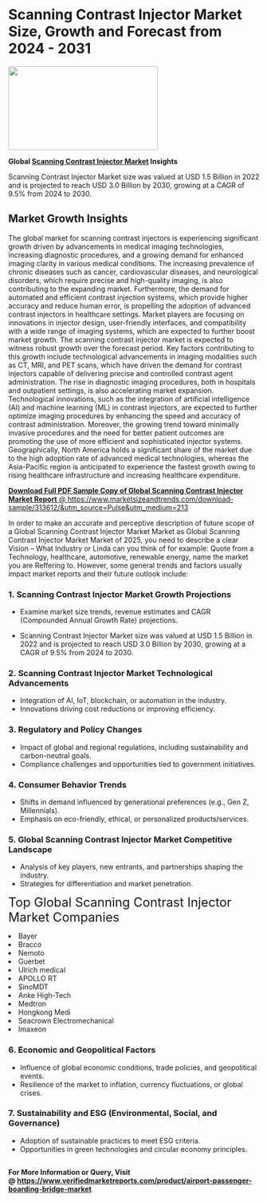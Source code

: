 <H1>Scanning Contrast Injector Market Size, Growth and Forecast from 2024 - 2031</H1><img class="aligncenter size-medium wp-image-584254" src="https://thirdeyenews.in/wp-content/uploads/2024/09/Global-Market-Research-300x168.jpeg" alt="" width="300" height="168" /><p><strong>Global&nbsp;<a href="https://www.marketsizeandtrends.com/download-sample/313612/&amp;utm_source=Pulse&amp;utm_medium=213">Scanning Contrast Injector Market</a> Insights</strong></p><p>Scanning Contrast Injector Market size was valued at USD 1.5 Billion in 2022 and is projected to reach USD 3.0 Billion by 2030, growing at a CAGR of 9.5% from 2024 to 2030.</p><p><h2>Market Growth Insights</h2> The global market for scanning contrast injectors is experiencing significant growth driven by advancements in medical imaging technologies, increasing diagnostic procedures, and a growing demand for enhanced imaging clarity in various medical conditions. The increasing prevalence of chronic diseases such as cancer, cardiovascular diseases, and neurological disorders, which require precise and high-quality imaging, is also contributing to the expanding market. Furthermore, the demand for automated and efficient contrast injection systems, which provide higher accuracy and reduce human error, is propelling the adoption of advanced contrast injectors in healthcare settings. Market players are focusing on innovations in injector design, user-friendly interfaces, and compatibility with a wide range of imaging systems, which are expected to further boost market growth. <a href="#"></a> The scanning contrast injector market is expected to witness robust growth over the forecast period. Key factors contributing to this growth include technological advancements in imaging modalities such as CT, MRI, and PET scans, which have driven the demand for contrast injectors capable of delivering precise and controlled contrast agent administration. The rise in diagnostic imaging procedures, both in hospitals and outpatient settings, is also accelerating market expansion. Technological innovations, such as the integration of artificial intelligence (AI) and machine learning (ML) in contrast injectors, are expected to further optimize imaging procedures by enhancing the speed and accuracy of contrast administration. Moreover, the growing trend toward minimally invasive procedures and the need for better patient outcomes are promoting the use of more efficient and sophisticated injector systems. Geographically, North America holds a significant share of the market due to the high adoption rate of advanced medical technologies, whereas the Asia-Pacific region is anticipated to experience the fastest growth owing to rising healthcare infrastructure and increasing healthcare expenditure. <a href="#"></p><p><span class=""><strong>Download Full PDF Sample Copy of Global Scanning Contrast Injector Market Report</strong> @ <a href="https://www.marketsizeandtrends.com/download-sample/313612/&amp;utm_source=Pulse&amp;utm_medium=213" target="_blank">https://www.marketsizeandtrends.com/download-sample/313612/&amp;utm_source=Pulse&amp;utm_medium=213</a></span></p><p>In order to make an accurate and perceptive description of future scope of a Global&nbsp;Scanning Contrast Injector Market Market as Global&nbsp;Scanning Contrast Injector Market Market of 2025, you need to describe a clear Vision &ndash; What Industry or Linda can you think of for example: Quote from a Technology, healthcare, automotive, renewable energy, name the market you are Reffering to. However, some general trends and factors usually impact market reports and their future outlook include:</p><h3>1.&nbsp;<strong>Scanning Contrast Injector Market Growth Projections</strong></h3><ul><li>Examine market size trends, revenue estimates and CAGR (Compounded Annual Growth Rate) projections.</li><li><p>Scanning Contrast Injector Market size was valued at USD 1.5 Billion in 2022 and is projected to reach USD 3.0 Billion by 2030, growing at a CAGR of 9.5% from 2024 to 2030.</p></li></ul><h3>2.&nbsp;<strong>Scanning Contrast Injector Market Technological Advancements</strong></h3><ul><li>Integration of AI, IoT, blockchain, or automation in the industry.</li><li>Innovations driving cost reductions or improving efficiency.</li></ul><h3>3.&nbsp;<strong>Regulatory and Policy Changes</strong></h3><ul><li>Impact of global and regional regulations, including sustainability and carbon-neutral goals.</li><li>Compliance challenges and opportunities tied to government initiatives.</li></ul><h3>4.&nbsp;<strong>Consumer Behavior Trends</strong></h3><ul><li>Shifts in demand influenced by generational preferences (e.g., Gen Z, Millennials).</li><li>Emphasis on eco-friendly, ethical, or personalized products/services.</li></ul><h3>5.&nbsp;<strong>Global Scanning Contrast Injector Market Competitive Landscape</strong></h3><ul><li>Analysis of key players, new entrants, and partnerships shaping the industry.</li><li>Strategies for differentiation and market penetration.</li></ul><p data-pm-slice="1 1 []"><span style="color: inherit; font-family: inherit; font-size: 25px;">Top Global Scanning Contrast Injector Market Companies</span></p><div class="" data-test-id=""><p><li>Bayer</li><li> Bracco</li><li> Nemoto</li><li> Guerbet</li><li> Ulrich medical</li><li> APOLLO RT</li><li> SinoMDT</li><li> Anke High-Tech</li><li> Medtron</li><li> Hongkong Medi</li><li> Seacrown Electromechanical</li><li> Imaxeon</li></p></div><h3>6.&nbsp;<strong>Economic and Geopolitical Factors</strong></h3><ul><li>Influence of global economic conditions, trade policies, and geopolitical events.</li><li>Resilience of the market to inflation, currency fluctuations, or global crises.</li></ul><h3>7.&nbsp;<strong>Sustainability and ESG (Environmental, Social, and Governance)</strong></h3><ul><li>Adoption of sustainable practices to meet ESG criteria.</li><li>Opportunities in green technologies and circular economy principles.</li></ul><h2><strong style="font-size: 14px;">For More Information or Query, Visit @&nbsp;</strong><a style="background-color: #ffffff; font-size: 14px;" href="https://www.marketsizeandtrends.com/report/scanning-contrast-injector-market/" target="_blank">https://www.verifiedmarketreports.com/product/airport-passenger-boarding-bridge-market</a></h2>
